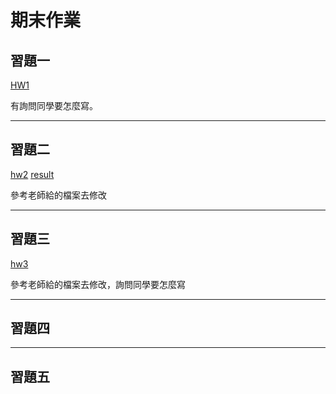 # 期末作業

## 習題一

[HW1](https://github.com/yunuun/_sp/blob/main/03c-compiler3/compiler.c)

有詢問同學要怎麼寫。

---

## 習題二

[hw2](https://github.com/yunuun/_sp/tree/main/hw2)
[result](https://github.com/yunuun/_sp/blob/main/hw2/result.md)

參考老師給的檔案去修改

---

## 習題三

[hw3](https://github.com/yunuun/_sp/tree/main/hw3/00e-c4for)

參考老師給的檔案去修改，詢問同學要怎麼寫

---

## 習題四



---

## 習題五



